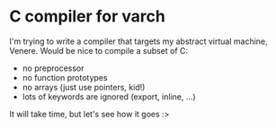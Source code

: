 # C compiler for varch

I'm trying to write a compiler that targets my abstract virtual machine, Venere. Would be nice to compile a subset of C: 
* no preprocessor
* no function prototypes
* no arrays (just use pointers, kid!)
* lots of keywords are ignored (export, inline, ...)

It will take time, but let's see how it goes :>
